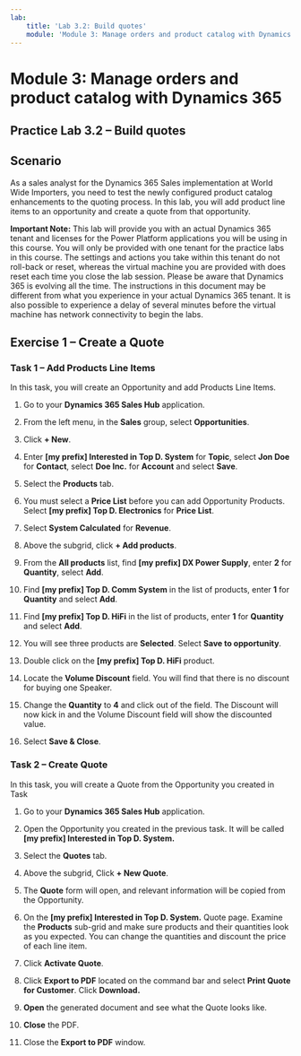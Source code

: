 ```yaml
---
lab:
    title: 'Lab 3.2: Build quotes'
    module: 'Module 3: Manage orders and product catalog with Dynamics 365'
---
```



Module 3: Manage orders and product catalog with Dynamics 365
==============================

## Practice Lab 3.2 – Build quotes

Scenario
--------

As a sales analyst for the Dynamics 365 Sales implementation at World Wide
Importers, you need to test the newly configured product catalog enhancements to
the quoting process. In this lab, you will add product line items to an
opportunity and create a quote from that opportunity.

**Important Note:** This lab will provide you with an actual Dynamics 365 tenant and licenses for the Power Platform applications you will be using in this course. You will only be provided with one tenant for the practice labs in this course. The settings and actions you take within this tenant do not roll-back or reset, whereas the virtual machine you are provided with does reset each time you close the lab session. Please be aware that Dynamics 365 is evolving all the time. The instructions in this document may be different from what you experience in your actual Dynamics 365 tenant. It is also possible to experience a delay of several minutes before the virtual machine has network connectivity to begin the labs.


Exercise 1 – Create a Quote
-------------------------

### Task 1 – Add Products Line Items

In this task, you will create an Opportunity and add Products Line Items.

1.  Go to your **Dynamics 365 Sales Hub** application.

2.  From the left menu, in the **Sales** group, select **Opportunities**.

3.  Click **+ New**.

4.  Enter **[my prefix] Interested in Top D. System** for **Topic**, select **Jon Doe** for
    **Contact**, select **Doe Inc.** for **Account** and select **Save**.

5.  Select the **Products** tab. 

6.  You must select a **Price List** before you can add Opportunity Products.
    Select **[my prefix] Top D. Electronics** for **Price List**.

7.  Select **System Calculated** for **Revenue**.

8.  Above the subgrid, click **+ Add products**.

9.  From the **All products** list, find **[my prefix] DX Power Supply**, enter **2** for
    **Quantity**, select **Add**.

10. Find **[my prefix] Top D. Comm System** in the list of products, enter **1** for
    **Quantity** and select **Add**.

11. Find **[my prefix] Top D. HiFi** in the list of products, enter **1** for
    **Quantity** and select **Add**.

12. You will see three products are **Selected**. Select **Save to opportunity**.

13. Double click on the **[my prefix] Top D. HiFi** product.

14. Locate the **Volume Discount** field. You will find that there is no
    discount for buying one Speaker. 

15. Change the **Quantity** to **4** and click out of the field. The Discount will now kick in and the
    Volume Discount field will show the discounted value.

16. Select **Save & Close**.


### Task 2 – Create Quote

In this task, you will create a Quote from the Opportunity you created in Task

1.  Go to your **Dynamics 365 Sales Hub** application.

2.  Open the Opportunity you created in the previous task. It will be called **[my prefix] Interested in Top D. System.**

3.  Select the **Quotes** tab.

4.  Above the subgrid, Click **+ New Quote**.

5.  The **Quote** form will open, and relevant information will be copied from the
    Opportunity.

6.  On the **[my prefix] Interested in Top D. System.** Quote page. Examine the **Products** sub-grid and make sure products and their
    quantities look as you expected. You can change the quantities and discount
    the price of each line item.

7.  Click **Activate Quote**.

8.  Click **Export to PDF** located on the command bar and select **Print Quote for Customer**. Click **Download.**

9.  **Open** the generated document and see what the Quote looks like.

10. **Close** the PDF.

11. Close the **Export to PDF** window.

